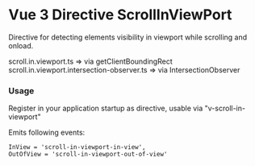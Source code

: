 # Vue 3 Directive ScrollInViewPort

Directive for detecting elements visibility in viewport while scrolling and onload.

scroll.in.viewport.ts => via getClientBoundingRect
scroll.in.viewport.intersection-observer.ts => via IntersectionObserver


### Usage

Register in your application startup as directive, usable via "v-scroll-in-viewport"

Emits following events:

```
InView = 'scroll-in-viewport-in-view', 
OutOfView = 'scroll-in-viewport-out-of-view'
```
